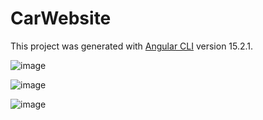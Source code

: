 # CarWebsite

This project was generated with [Angular CLI](https://github.com/angular/angular-cli) version 15.2.1.


![image](https://user-images.githubusercontent.com/93291077/230432416-a2fd9b0a-6138-4837-8071-54523e675102.png)

![image](https://user-images.githubusercontent.com/93291077/230432489-8c97111c-6a69-41c5-abcc-004f1dfba15a.png)

![image](https://user-images.githubusercontent.com/93291077/230432552-42e52a90-07b2-4d03-a18a-0e12ccf17f06.png)


